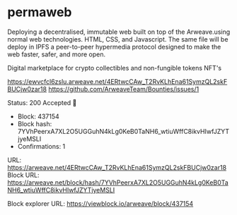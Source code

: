 # permaweb
Deploying a decentralised, immutable web built on top of the Arweave.using normal web technologies. HTML, CSS, and Javascript. The same file will be deploy in IPFS a peer-to-peer hypermedia protocol designed to make the web faster, safer, and more open.

Digital marketplace for crypto collectibles and non-fungible tokens NFT's


https://ewvcfcl6zslu.arweave.net/4ERtwcCAw_T2RvKLhEna61SymzQL2skFBUCjw0zar18
https://github.com/ArweaveTeam/Bounties/issues/1

Status: 200 Accepted 🚀

 - Block: 437154
 - Block hash: 7YVhPeerxA7XL2O5UGGuhN4kLg0KeB0TaNH6_wtiuWffC8ikvHIwfJZYTjyeMSLI
 - Confirmations: 1

URL: https://arweave.net/4ERtwcCAw_T2RvKLhEna61SymzQL2skFBUCjw0zar18
Block URL: https://arweave.net/block/hash/7YVhPeerxA7XL2O5UGGuhN4kLg0KeB0TaNH6_wtiuWffC8ikvHIwfJZYTjyeMSLI

Block explorer URL: https://viewblock.io/arweave/block/437154
